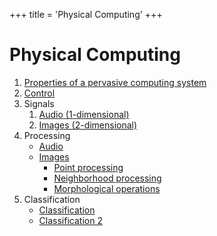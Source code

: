 +++
title = 'Physical Computing'
+++
# Physical Computing
1. [Properties of a pervasive computing system](pervasive-computing-system)
2. [Control](control-systems)
3. Signals
    1. [Audio (1-dimensional)](audio-signals)
    2. [Images (2-dimensional)](images)
4. Processing
    - [Audio](sound-processing)
    - [Images](image-processing)
        - [Point processing](point-processing)
        - [Neighborhood processing](neighborhood-processing)
        - [Morphological operations](morphological-operations)
5. Classification
    - [Classification](classification)
    - [Classification 2](classification-2)
